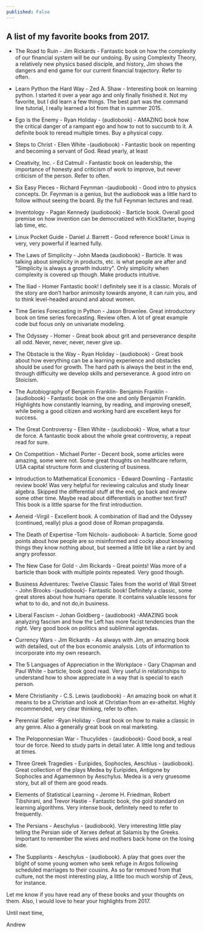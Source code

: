 ```yaml
---
published: False
---
```

## A list of my favorite books from 2017.

* The Road to Ruin - Jim Rickards - Fantastic book on how the complexity of our financial system will be our undoing. By using Complexity Theory, a relatively new physics based disciple, and history, Jim shows the dangers and end game for our current financial trajectory. Refer to often.

* Learn Python the Hard Way - Zed A. Shaw - Interesting book on learning python. I started it over a year ago and only finally finished it. Not my favorite, but I did learn a few things. The best part was the command line tutorial, I really learned a lot from that in summer 2015.

* Ego is the Enemy - Ryan Holiday - (audiobook) - AMAZING book how the critical danger of a rampant ego and how to not to succumb to it. A definite book to reread multiple times. Buy a physical copy.

* Steps to Christ - Ellen White -(audiobook) - Fantastic book on repenting and becoming a servant of God. Read yearly, at least

* Creativity, Inc. - Ed Catmull - Fantastic book on leadership, the importance of honesty and criticism of work to improve, but never criticism of the person. Refer to often.

* Six Easy Pieces - Richard Feynman -(audiobook) - Good intro to physics concepts. Dr. Feynman is a genius, but the audiobook was a little hard to follow without seeing the board. By the full Feynman lectures and read.

* Inventology - Pagan Kennedy (audiobook) - Barticle book. Overall good premise on how invention can be democratized with KickStarter, buying lab time, etc.

* Linux Pocket Guide  - Daniel J. Barrett  - Good reference book! Linux is very, very powerful if learned fully.

* The Laws of Simplicity - John Maeda (audiobook) - Barticle. It was talking about simplicity in products, etc. is what people are after and "Simplicity is always a growth industry". Only simplicity when complexity is covered up though. Make products intuitive.

* The Iliad - Homer Fantastic book! I definitely see it is a classic. Morals of the story are don’t harbor animosity towards anyone, it can ruin you, and to think level-headed around and about women.

* Time Series Forecasting in Python  - Jason Brownlee. Great introductory book on time series forecasting. Review often. A lot of great example code but focus only on univariate modeling.

* The Odyssey - Homer  - Great book about grit and perseverance despite all odd. Never, never, never, never give up.

* The Obstacle is the Way - Ryan Holiday - (audiobook) - Great book about how everything can be a learning experience and obstacles should be used for growth. The hard path is always the best in the end, through difficulty we develop skills and perseverance. A good intro on Stoicism.

* The Autobiography of Benjamin Franklin- Benjamin Franklin - (audiobook) - Fantastic book on the one and only Benjamin Franklin. Highlights how constantly learning, by reading, and improving oneself, while being a good citizen and working hard are excellent keys for success.

* The Great Controversy - Ellen White - (audiobook) - Wow, what a tour de force. A fantastic book about the whole great controversy, a repeat read for sure.

* On Competition - Michael Porter - Decent book, some articles were amazing, some were not. Some great thoughts on healthcare reform, USA capital structure form and clustering of business.

* Introduction to Mathematical Economics - Edward Downling - Fantastic review book! Was very helpful for reviewing calculus and study linear algebra. Skipped the differential stuff at the end, go back and review some other time. Maybe read about differentials in another text first? This book is a little sparse for the first introduction.

* Aeneid -Virgil - Excellent book. A combination of Iliad and the Odyssey (continued, really) plus a good dose of Roman propaganda.

* The Death of Expertise -Tom Nichols- audiobook- A barticle. Some good points about how people are so misinformed and cocky about knowing things they know nothing about, but seemed a little bit like a rant by and angry professor.

* The New Case for Gold - Jim Rickards - Great points! Was more of a barticle than book with multiple points repeated. Very good though.

* Business Adventures: Twelve Classic Tales from the world of Wall Street - John Brooks -(audiobook)- Fantastic book! Definitely a classic, some great stores about how humans operate. It contains valuable lessons for what to to do, and not do,in business.

* Liberal Fascism  - Johan Goldberg - (audiobook) -AMAZING book analyzing fascism and how the Left has more facist tendencies than the right. Very good book on politics and subliminal agendas.

* Currency Wars - Jim Rickards - As always with Jim, an amazing book with detailed, out of the box economic analysis. Lots of information to incorporate into my own research.

* The 5 Languages of Appreciation in the Workplace - Gary Chapman and Paul White - barticle, book good read. Very useful in relationships to understand how to show appreciate in a way that is special to each person.

* Mere Christianity - C.S. Lewis (audiobook) - An amazing book on what it means to be a Christian and look at Christian from an ex-atheitst. Highly recommended, very clear thinking, refer to often.

* Perennial Seller -Ryan Holiday - Great book on how to make a classic in any genre. Also a generally great book on real marketing.

* The Peloponnesian War - Thucylides - (audiobook)- Good book, a real tour de force. Need to study parts in detail later. A little long and tedious at times.

* Three Greek Tragedies - Euripides, Sophocles, Aeschlus - (audiobook). Great collection of the plays Medea by Euripides, Antigone by Sophocles and Agamemnon by Aeschylus. Medea is a very gruesome story, but all of them are good reads.

* Elements of Statistical Learning - Jerome H. Friedman, Robert Tibshirani, and Trevor Hastie - Fantastic book, the gold standard on learning algorithms. Very intense book, definitely need to refer to frequently.

* The Persians - Aeschylus - (audiobook). Very interesting little play telling the Persian side of Xerxes defeat at Salamis by the Greeks. Important to remember the wives and mothers back home on the losing side.

* The Suppliants - Aeschylus - (audiobook). A play that goes over the blight of some young women who seek refuge in Argos following scheduled marriages to their cousins. As so far removed from that culture, not the most interesting play, a little too much worship of Zeus, for instance.

Let me know if you have read any of these books and your thoughts on them. Also, I would love to hear your highlights from 2017. 

Until next time, 

Andrew
